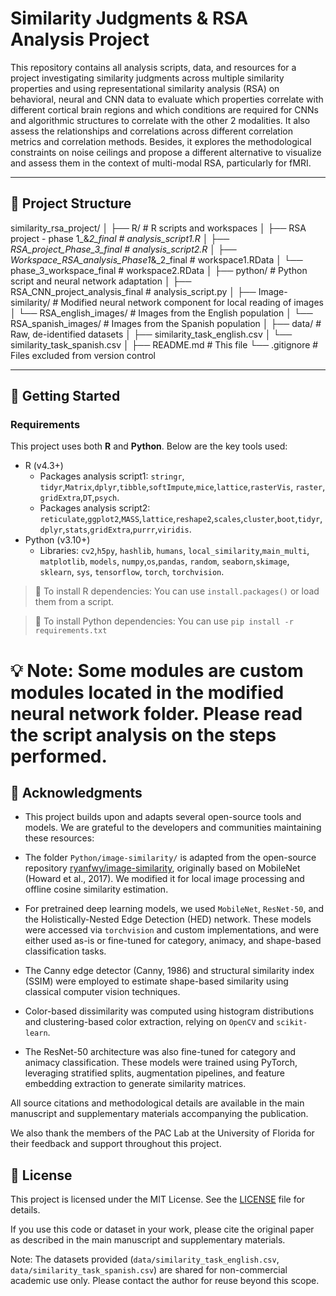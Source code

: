# Similarity Judgments & RSA Analysis Project

This repository contains all analysis scripts, data, and resources for a project investigating similarity judgments across multiple similarity properties and using representational similarity analysis (RSA) on behavioral, neural and CNN data to evaluate which properties correlate with different cortical brain regions and which conditions are required for CNNs and algorithmic structures to correlate with the other 2 modalities. It also assess the relationships and correlations across different correlation metrics and correlation methods. Besides, it explores the methodological constraints on noise ceilings and propose a different alternative to visualize and assess them in the context of multi-modal RSA, particularly for fMRI.  

---

## 📂 Project Structure

similarity_rsa_project/
│
├── R/ # R scripts and workspaces
│ ├── RSA project - phase 1_&_2_final          # analysis_script1.R
│ ├── RSA_project_Phase_3_final                # analysis_script2.R
│ ├── Workspace_RSA_analysis_Phase1_&_2_final  # workspace1.RData
│ └── phase_3_workspace_final                  # workspace2.RData
│
├── python/ # Python script and neural network adaptation
│ ├── RSA_CNN_project_analysis_final           # analysis_script.py
│ ├── Image-similarity/                        # Modified neural network component for local reading of images
│ └── RSA_english_images/                      # Images from the English population 
│ └── RSA_spanish_images/                      # Images from the Spanish population
│
├── data/ # Raw, de-identified datasets
│ ├── similarity_task_english.csv
│ └── similarity_task_spanish.csv
│
├── README.md # This file
└── .gitignore # Files excluded from version control

---

## 🚀 Getting Started

### Requirements

This project uses both **R** and **Python**. Below are the key tools used:

- R (v4.3+)
  - Packages analysis script1: `stringr`, `tidyr`,`Matrix`,`dplyr`,`tibble`,`softImpute`,`mice`,`lattice`,`rasterVis`, `raster`, `gridExtra`,`DT`,`psych`.
  - Packages analysis script2: `reticulate`,`ggplot2`,`MASS`,`lattice`,`reshape2`,`scales`,`cluster`,`boot`,`tidyr`,`dplyr`,`stats`,`gridExtra`,`purrr`,`viridis`.     
- Python (v3.10+)
  - Libraries: `cv2`,`h5py`, `hashlib`, `humans`, `local_similarity`,`main_multi`, `matplotlib`, `models`, `numpy`,`os`,`pandas`, `random`, `seaborn`,`skimage`, 
  `sklearn`, `sys`, `tensorflow`, `torch`, `torchvision`.

> 📌 To install R dependencies:
You can use `install.packages()` or load them from a script.

> 📌 To install Python dependencies:
You can use `pip install -r requirements.txt`
# 💡 Note: Some modules are custom modules located in the modified neural network folder. Please read the script analysis on the steps performed. 


## 🙌 Acknowledgments ##

* This project builds upon and adapts several open-source tools and models. We are grateful to the developers and communities maintaining these resources:

- The folder `Python/image-similarity/` is adapted from the open-source repository [ryanfwy/image-similarity](https://github.com/ryanfwy/image-similarity), originally based on MobileNet (Howard et al., 2017). We modified it for local image processing and offline cosine similarity estimation.

- For pretrained deep learning models, we used `MobileNet`, `ResNet-50`, and the Holistically-Nested Edge Detection (HED) network. These models were accessed via `torchvision` and custom implementations, and were either used as-is or fine-tuned for category, animacy, and shape-based classification tasks.

- The Canny edge detector (Canny, 1986) and structural similarity index (SSIM) were employed to estimate shape-based similarity using classical computer vision techniques.

- Color-based dissimilarity was computed using histogram distributions and clustering-based color extraction, relying on `OpenCV` and `scikit-learn`.

- The ResNet-50 architecture was also fine-tuned for category and animacy classification. These models were trained using PyTorch, leveraging stratified splits, augmentation pipelines, and feature embedding extraction to generate similarity matrices.

All source citations and methodological details are available in the main manuscript and supplementary materials accompanying the publication.

We also thank the members of the PAC Lab at the University of Florida for their feedback and support throughout this project. 

## 📄 License ##

This project is licensed under the MIT License. See the [LICENSE](LICENSE) file for details.

If you use this code or dataset in your work, please cite the original paper as described in the main manuscript and supplementary materials.

Note: The datasets provided (`data/similarity_task_english.csv`, `data/similarity_task_spanish.csv`) are shared for non-commercial academic use only. Please contact the author for reuse beyond this scope.
